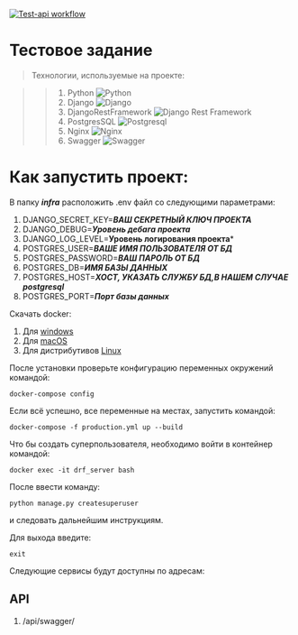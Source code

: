 [![Test-api workflow](https://github.com/GideonRavenor1/test_api/actions/workflows/test_api_workflow.yml/badge.svg?branch=master)](https://github.com/GideonRavenor1/test_api/actions/workflows/test_api_workflow.yml)

# Тестовое задание


>Технологии, используемые на проекте:

>>1. Python ![Python](https://img.shields.io/badge/-Python-black?style=flat-square&logo=Python)
>>2. Django ![Django](https://img.shields.io/badge/-Django-0aad48?style=flat-square&logo=Django)
>>3. DjangoRestFramework ![Django Rest Framework](https://img.shields.io/badge/DRF-red?style=flat-square&logo=Django)
>>4. PostgresSQL ![Postgresql](https://img.shields.io/badge/-Postgresql-%232c3e50?style=flat-square&logo=Postgresql)
>>5. Nginx ![Nginx](https://img.shields.io/badge/nginx-%23009639.svg?style=flat-square&logo=nginx&logoColor=white)
>>6. Swagger ![Swagger](https://img.shields.io/badge/-Swagger-%23Clojure?style=flat-square&logo=swagger&logoColor=white)

# Как запустить проект:

В папку ***infra*** расположить .env файл со следующими параметрами:
1. DJANGO_SECRET_KEY=***ВАШ СЕКРЕТНЫЙ КЛЮЧ ПРОЕКТА***
2. DJANGO_DEBUG=***Уровень дебага проекта***
3. DJANGO_LOG_LEVEL=**Уровень логирования проекта***
4. POSTGRES_USER=***ВАШЕ ИМЯ ПОЛЬЗОВАТЕЛЯ ОТ БД***
5. POSTGRES_PASSWORD=***ВАШ ПАРОЛЬ ОТ БД***
6. POSTGRES_DB=***ИМЯ БАЗЫ ДАННЫХ***
7. POSTGRES_HOST=***ХОСТ, УКАЗАТЬ СЛУЖБУ БД,В НАШЕМ СЛУЧАЕ postgresql***
8. POSTGRES_PORT=***Порт базы данных***

Скачать docker: 
1. Для [windows](https://docs.docker.com/desktop/windows/install/)
2. Для [macOS](https://docs.docker.com/desktop/mac/install/)
3. Для дистрибутивов [Linux](https://docs.docker.com/desktop/linux/#uninstall)

После установки проверьте конфигурацию переменных окружений 
командой:
```
docker-compose config
```
Если всё успешно, все переменные на местах, запустить командой:
```
docker-compose -f production.yml up --build
```
Что бы создать суперпользователя, 
необходимо войти в контейнер командой:
```
docker exec -it drf_server bash
```
После ввести команду:
```
python manage.py createsuperuser
```
и следовать дальнейшим инструкциям.

Для выхода введите:
```
exit
```
Следующие сервисы будут доступны по адресам:

## API
1. /api/swagger/
